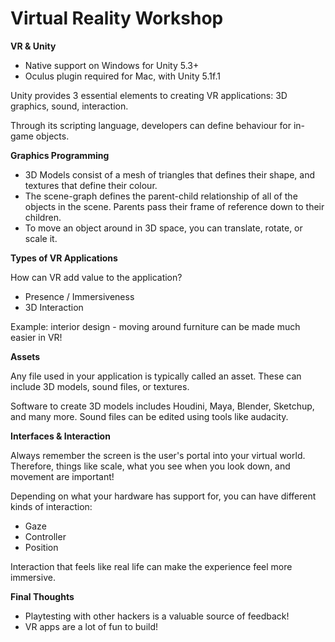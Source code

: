 # Virtual Reality Workshop

**VR &amp; Unity**

- Native support on Windows for Unity 5.3+
- Oculus plugin required for Mac, with Unity 5.1f.1

Unity provides 3 essential elements to creating VR applications: 3D graphics, sound, interaction.

Through its scripting language, developers can define behaviour for in-game objects.

**Graphics Programming**

- 3D Models consist of a mesh of triangles that defines their shape, and textures that define their colour.
- The scene-graph defines the parent-child relationship of all of the objects in the scene. Parents pass their frame of reference down to their children.
- To move an object around in 3D space, you can translate, rotate, or scale it.

**Types of VR Applications**

How can VR add value to the application?

- Presence / Immersiveness
- 3D Interaction

Example: interior design - moving around furniture can be made much easier in VR!

**Assets**

Any file used in your application is typically called an asset. These can include 3D models, sound files, or textures.

Software to create 3D models includes Houdini, Maya, Blender, Sketchup, and many more. Sound files can be edited using tools like audacity.

**Interfaces &amp; Interaction**

Always remember the screen is the user&#39;s portal into your virtual world. Therefore, things like scale, what you see when you look down, and movement are important!

Depending on what your hardware has support for, you can have different kinds of interaction:

- Gaze
- Controller
- Position

Interaction that feels like real life can make the experience feel more immersive.

**Final Thoughts**

- Playtesting with other hackers is a valuable source of feedback!
- VR apps are a lot of fun to build!
